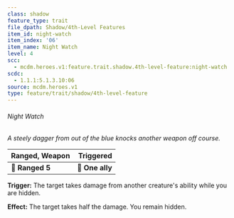 ```yaml
---
class: shadow
feature_type: trait
file_dpath: Shadow/4th-Level Features
item_id: night-watch
item_index: '06'
item_name: Night Watch
level: 4
scc:
  - mcdm.heroes.v1:feature.trait.shadow.4th-level-feature:night-watch
scdc:
  - 1.1.1:5.1.3.10:06
source: mcdm.heroes.v1
type: feature/trait/shadow/4th-level-feature
---
```


###### Night Watch

*A steely dagger from out of the blue knocks another weapon off course.*

| **Ranged, Weapon** |   **Triggered** |
| ------------------ | --------------: |
| **📏 Ranged 5**    | **🎯 One ally** |

**Trigger:** The target takes damage from another creature's ability while you are hidden.

**Effect:** The target takes half the damage. You remain hidden.
